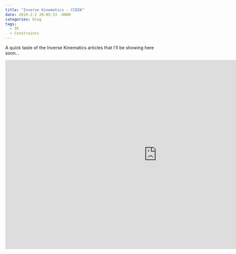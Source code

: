 ```yaml
---
title: "Inverse Kinematics - CCDIK"
date: 2019-2-2 20:05:33 -0000
categories: blog
tags:
  - IK
  - Constraints
---
```

A quick taste of the Inverse Kinematics articles that I'll be showing here soon...

<iframe frameborder="0" src="https://itch.io/embed-upload/396841?color=333333" allowfullscreen="" width="960" height="600"></iframe>